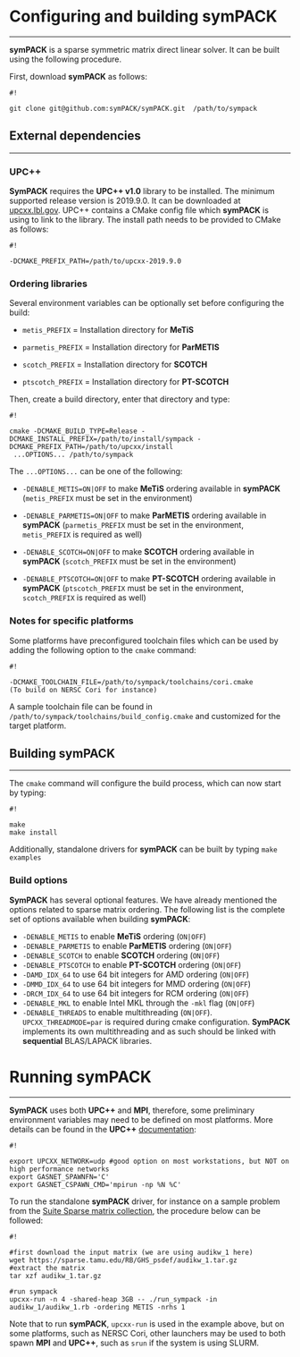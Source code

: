 # Configuring and building symPACK
--------------------------


**symPACK** is a sparse symmetric matrix direct linear solver. It can be built using the following procedure.

First, download **symPACK** as follows:


```
#!

git clone git@github.com:symPACK/symPACK.git  /path/to/sympack

```

## External dependencies
---------------------------

### UPC++

**SymPACK** requires the **UPC++ v1.0** library to be installed. The minimum supported release version is 2019.9.0. 
It can be downloaded at [upcxx.lbl.gov](upcxx.lbl.gov).
UPC++ contains a CMake config file which **symPACK** is using to link to the library. The install path
needs to be provided to CMake as follows:
```
#!

-DCMAKE_PREFIX_PATH=/path/to/upcxx-2019.9.0
``` 

### Ordering libraries
Several environment variables can be optionally set before configuring the build:

- `metis_PREFIX` = Installation directory for **MeTiS**

- `parmetis_PREFIX` = Installation directory for **ParMETIS**

- `scotch_PREFIX` = Installation directory for **SCOTCH**

- `ptscotch_PREFIX` = Installation directory for **PT-SCOTCH**

Then, create a build directory, enter that directory and type:

```
#!

cmake -DCMAKE_BUILD_TYPE=Release -DCMAKE_INSTALL_PREFIX=/path/to/install/sympack -DCMAKE_PREFIX_PATH=/path/to/upcxx/install
 ...OPTIONS... /path/to/sympack

```

The `...OPTIONS...` can be one of the following:

* `-DENABLE_METIS=ON|OFF` to make **MeTiS** ordering available in **symPACK** (`metis_PREFIX` must be set in the environment)

* `-DENABLE_PARMETIS=ON|OFF` to make **ParMETIS** ordering available in **symPACK** (`parmetis_PREFIX` must be set in the environment, `metis_PREFIX` is required as well)

* `-DENABLE_SCOTCH=ON|OFF` to make **SCOTCH** ordering available in **symPACK** (`scotch_PREFIX` must be set in the environment)

* `-DENABLE_PTSCOTCH=ON|OFF` to make **PT-SCOTCH** ordering available in **symPACK** (`ptscotch_PREFIX` must be set in the environment, `scotch_PREFIX` is required as well)

### Notes for specific platforms

Some platforms have preconfigured toolchain files which can be used by adding the following option to the `cmake` command:
```
#!

-DCMAKE_TOOLCHAIN_FILE=/path/to/sympack/toolchains/cori.cmake     
(To build on NERSC Cori for instance)

```

A sample toolchain file can be found in `/path/to/sympack/toolchains/build_config.cmake` and customized for the target platform.

## Building symPACK
---------------------------

The `cmake` command will configure the build process, which can now start by typing:
```
#!

make
make install
```

Additionally, standalone drivers for **symPACK** can be built by typing `make examples`

### Build options

**SymPACK** has several optional features. We have already mentioned the options related to sparse matrix ordering. The following list is the complete set of options available when building **symPACK**:
- `-DENABLE_METIS` to enable **MeTiS** ordering (`ON|OFF`)
- `-DENABLE_PARMETIS` to enable **ParMETIS** ordering (`ON|OFF`)
- `-DENABLE_SCOTCH` to enable **SCOTCH** ordering (`ON|OFF`)
- `-DENABLE_PTSCOTCH` to enable **PT-SCOTCH** ordering (`ON|OFF`)
- `-DAMD_IDX_64` to use 64 bit integers for AMD ordering (`ON|OFF`)
- `-DMMD_IDX_64` to use 64 bit integers for MMD ordering (`ON|OFF`)
- `-DRCM_IDX_64` to use 64 bit integers for RCM ordering (`ON|OFF`)
- `-DENABLE_MKL` to enable Intel MKL through the `-mkl` flag (`ON|OFF`)
- `-DENABLE_THREADS` to enable multithreading (`ON|OFF`). `UPCXX_THREADMODE=par` is required during cmake configuration. **SymPACK** implements its own multithreading and as such should be linked with **sequential** BLAS/LAPACK libraries.

# Running symPACK
---------------------------

**SymPACK** uses both **UPC++** and **MPI**, therefore, some preliminary environment variables may need to be defined on most platforms.
More details can be found in the **UPC++** [documentation](https://bitbucket.org/berkeleylab/upcxx/wiki/docs/mpi-hybrid):
```
#!

export UPCXX_NETWORK=udp #good option on most workstations, but NOT on high performance networks 
export GASNET_SPAWNFN='C'
export GASNET_CSPAWN_CMD='mpirun -np %N %C'
```

To run the standalone **symPACK** driver, for instance on a sample problem from the [Suite Sparse matrix collection](https://sparse.tamu.edu),
the procedure below can be followed:
```
#!

#first download the input matrix (we are using audikw_1 here)
wget https://sparse.tamu.edu/RB/GHS_psdef/audikw_1.tar.gz
#extract the matrix
tar xzf audikw_1.tar.gz

#run sympack
upcxx-run -n 4 -shared-heap 3GB -- ./run_sympack -in audikw_1/audikw_1.rb -ordering METIS -nrhs 1
```

Note that to run **symPACK**, `upcxx-run` is used in the example above, but on some platforms, such as NERSC Cori,
other launchers may be used to both spawn **MPI** and **UPC++**, such as `srun` if the system is using SLURM.
